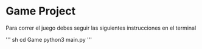 # Game Project

Para correr el juego debes seguir las siguientes instrucciones en el terminal

''' sh
cd Game 
python3 main.py
'''
